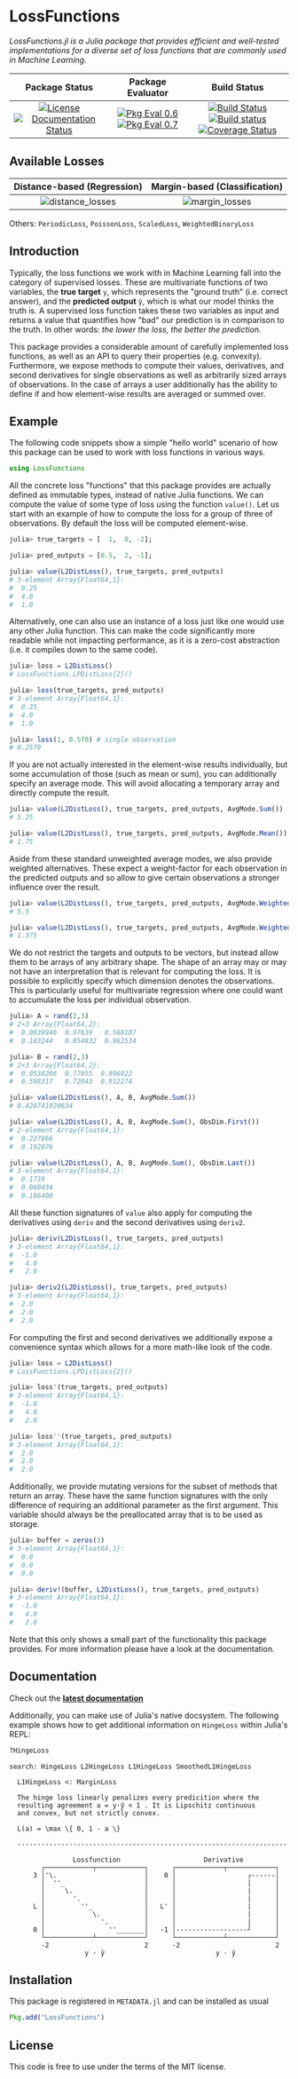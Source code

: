 # LossFunctions

_LossFunctions.jl is a Julia package that provides efficient and
well-tested implementations for a diverse set of loss functions
that are commonly used in Machine Learning._

| **Package Status** | **Package Evaluator** | **Build Status**  |
|:------------------:|:---------------------:|:-----------------:|
| [![License](http://img.shields.io/badge/license-MIT-brightgreen.svg?style=flat)](LICENSE.md) [![Documentation Status](https://img.shields.io/badge/docs-latest-blue.svg?style=flat)](http://lossesjl.readthedocs.io/en/latest/?badge=latest) | [![Pkg Eval 0.6](http://pkg.julialang.org/badges/LossFunctions_0.6.svg)](http://pkg.julialang.org/?pkg=LossFunctions) [![Pkg Eval 0.7](http://pkg.julialang.org/badges/LossFunctions_0.7.svg)](http://pkg.julialang.org/?pkg=LossFunctions) | [![Build Status](https://travis-ci.org/JuliaML/LossFunctions.jl.svg?branch=master)](https://travis-ci.org/JuliaML/LossFunctions.jl) [![Build status](https://ci.appveyor.com/api/projects/status/xbwc2fiel40bajsp?svg=true)](https://ci.appveyor.com/project/Evizero/losses-jl) [![Coverage Status](https://coveralls.io/repos/github/JuliaML/LossFunctions.jl/badge.svg?branch=master)](https://coveralls.io/github/JuliaML/LossFunctions.jl?branch=master) |

## Available Losses

 **Distance-based (Regression)** | **Margin-based (Classification)**
:-------------------------------:|:----------------------------------:
![distance_losses](https://rawgithub.com/JuliaML/FileStorage/master/LossFunctions/distance.svg) | ![margin_losses](https://rawgithub.com/JuliaML/FileStorage/master/LossFunctions/margin.svg)

Others: `PeriodicLoss`, `PoissonLoss`, `ScaledLoss`,
`WeightedBinaryLoss`

## Introduction

Typically, the loss functions we work with in Machine Learning
fall into the category of supervised losses. These are
multivariate functions of two variables, the **true target** `y`,
which represents the "ground truth" (i.e. correct answer), and
the **predicted output** `ŷ`, which is what our model thinks the
truth is. A supervised loss function takes these two variables as
input and returns a value that quantifies how "bad" our
prediction is in comparison to the truth. In other words: *the
lower the loss, the better the prediction.*

This package provides a considerable amount of carefully
implemented loss functions, as well as an API to query their
properties (e.g. convexity). Furthermore, we expose methods to
compute their values, derivatives, and second derivatives for
single observations as well as arbitrarily sized arrays of
observations. In the case of arrays a user additionally has the
ability to define if and how element-wise results are averaged or
summed over.

## Example

The following code snippets show a simple "hello world" scenario
of how this package can be used to work with loss functions in
various ways.

```julia
using LossFunctions
```

All the concrete loss "functions" that this package provides are
actually defined as immutable types, instead of native Julia
functions. We can compute the value of some type of loss using
the function `value()`. Let us start with an example of how to
compute the loss for a group of three of observations. By default
the loss will be computed element-wise.

```julia
julia> true_targets = [  1,  0, -2];

julia> pred_outputs = [0.5,  2, -1];

julia> value(L2DistLoss(), true_targets, pred_outputs)
# 3-element Array{Float64,1}:
#  0.25
#  4.0
#  1.0
```

Alternatively, one can also use an instance of a loss just like
one would use any other Julia function. This can make the code
significantly more readable while not impacting performance, as
it is a zero-cost abstraction (i.e. it compiles down to the same
code).

```julia
julia> loss = L2DistLoss()
# LossFunctions.LPDistLoss{2}()

julia> loss(true_targets, pred_outputs)
# 3-element Array{Float64,1}:
#  0.25
#  4.0
#  1.0

julia> loss(1, 0.5f0) # single observation
# 0.25f0
```

If you are not actually interested in the element-wise results
individually, but some accumulation of those (such as mean or
sum), you can additionally specify an average mode. This will
avoid allocating a temporary array and directly compute the
result.

```julia
julia> value(L2DistLoss(), true_targets, pred_outputs, AvgMode.Sum())
# 5.25

julia> value(L2DistLoss(), true_targets, pred_outputs, AvgMode.Mean())
# 1.75
```

Aside from these standard unweighted average modes, we also
provide weighted alternatives. These expect a weight-factor for
each observation in the predicted outputs and so allow to give
certain observations a stronger influence over the result.

```julia
julia> value(L2DistLoss(), true_targets, pred_outputs, AvgMode.WeightedSum([2,1,1]))
# 5.5

julia> value(L2DistLoss(), true_targets, pred_outputs, AvgMode.WeightedMean([2,1,1]))
# 1.375
```

We do not restrict the targets and outputs to be vectors, but
instead allow them to be arrays of any arbitrary shape. The shape
of an array may or may not have an interpretation that is
relevant for computing the loss. It is possible to explicitly
specify which dimension denotes the observations. This is
particularly useful for multivariate regression where one could
want to accumulate the loss per individual observation.

```julia
julia> A = rand(2,3)
# 2×3 Array{Float64,2}:
#  0.0939946  0.97639   0.568107
#  0.183244   0.854832  0.962534

julia> B = rand(2,3)
# 2×3 Array{Float64,2}:
#  0.0538206  0.77055  0.996922
#  0.598317   0.72043  0.912274

julia> value(L2DistLoss(), A, B, AvgMode.Sum())
# 0.420741920634

julia> value(L2DistLoss(), A, B, AvgMode.Sum(), ObsDim.First())
# 2-element Array{Float64,1}:
#  0.227866
#  0.192876

julia> value(L2DistLoss(), A, B, AvgMode.Sum(), ObsDim.Last())
# 3-element Array{Float64,1}:
#  0.1739
#  0.060434
#  0.186408
```

All these function signatures of `value` also apply for computing
the derivatives using `deriv` and the second derivatives using
`deriv2`.

```julia
julia> deriv(L2DistLoss(), true_targets, pred_outputs)
# 3-element Array{Float64,1}:
#  -1.0
#   4.0
#   2.0

julia> deriv2(L2DistLoss(), true_targets, pred_outputs)
# 3-element Array{Float64,1}:
#  2.0
#  2.0
#  2.0
```

For computing the first and second derivatives we additionally
expose a convenience syntax which allows for a more math-like
look of the code.

```julia
julia> loss = L2DistLoss()
# LossFunctions.LPDistLoss{2}()

julia> loss'(true_targets, pred_outputs)
# 3-element Array{Float64,1}:
#  -1.0
#   4.0
#   2.0

julia> loss''(true_targets, pred_outputs)
# 3-element Array{Float64,1}:
#  2.0
#  2.0
#  2.0
```

Additionally, we provide mutating versions for the subset of
methods that return an array. These have the same function
signatures with the only difference of requiring an additional
parameter as the first argument. This variable should always be
the preallocated array that is to be used as storage.

```julia
julia> buffer = zeros(3)
# 3-element Array{Float64,1}:
#  0.0
#  0.0
#  0.0

julia> deriv!(buffer, L2DistLoss(), true_targets, pred_outputs)
# 3-element Array{Float64,1}:
#  -1.0
#   4.0
#   2.0
```

Note that this only shows a small part of the functionality this
package provides. For more information please have a look at
the documentation.

## Documentation

Check out the **[latest documentation](http://lossesjl.readthedocs.io/en/latest/index.html)**

Additionally, you can make use of Julia's native docsystem.
The following example shows how to get additional information
on `HingeLoss` within Julia's REPL:

```julia
?HingeLoss
```
```
search: HingeLoss L2HingeLoss L1HingeLoss SmoothedL1HingeLoss

  L1HingeLoss <: MarginLoss

  The hinge loss linearly penalizes every predicition where the
  resulting agreement a = y⋅ŷ < 1 . It is Lipschitz continuous
  and convex, but not strictly convex.

  L(a) = \max \{ 0, 1 - a \}

  --------------------------------------------------------------------

                Lossfunction                     Derivative
        ┌────────────┬────────────┐      ┌────────────┬────────────┐
      3 │'\.                      │    0 │                  ┌------│
        │  ''_                    │      │                  |      │
        │     \.                  │      │                  |      │
        │       '.                │      │                  |      │
      L │         ''_             │   L' │                  |      │
        │            \.           │      │                  |      │
        │              '.         │      │                  |      │
      0 │                ''_______│   -1 │------------------┘      │
        └────────────┴────────────┘      └────────────┴────────────┘
        -2                        2      -2                        2
                   y ⋅ ŷ                            y ⋅ ŷ
```

## Installation

This package is registered in `METADATA.jl` and can be installed
as usual

```julia
Pkg.add("LossFunctions")
```

## License

This code is free to use under the terms of the MIT license.

